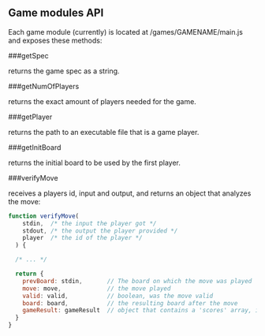 
## Game modules API

Each game module (currently) is located at /games/GAMENAME/main.js and exposes these methods:

###getSpec

returns the game spec as a string.

###getNumOfPlayers

returns the exact amount of players needed for the game.

###getPlayer

returns the path to an executable file that is a game player.

###getInitBoard

returns the initial board to be used by the first player.

###verifyMove

receives a players id, input and output, and returns an object that analyzes the move:

```js
function verifyMove(
    stdin,  /* the input the player got */
    stdout, /* the output the player provided */
    player  /* the id of the player */
  ) {

  /* ... */

  return {
    prevBoard: stdin,       // The board on which the move was played
    move: move,             // the move played
    valid: valid,           // boolean, was the move valid
    board: board,           // the resulting board after the move
    gameResult: gameResult  // object that contains a 'scores' array, if the game is over.
  }
}
```
